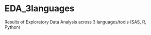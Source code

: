 EDA_3languages
==============

Results of Exploratory Data Analysis across 3 languages/tools (SAS, R, Python)

